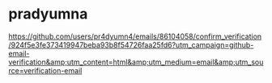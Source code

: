 # pradyumna
https://github.com/users/pr4dyumn4/emails/86104058/confirm_verification/924f5e3fe373419947beba93b8f54726faa25fd6?utm_campaign=github-email-verification&amp;utm_content=html&amp;utm_medium=email&amp;utm_source=verification-email
